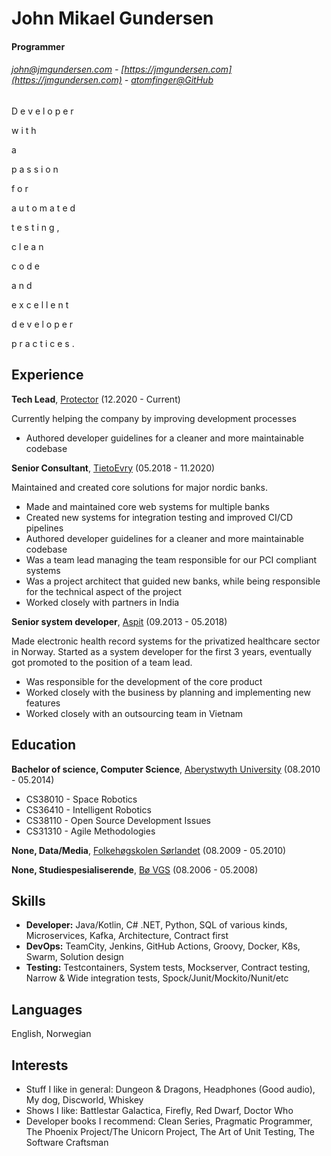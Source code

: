 # John Mikael Gundersen

#### Programmer

###### john@jmgundersen.com - [https://jmgundersen.com](https://jmgundersen.com) - [atomfinger@GitHub](https://github.com/atomfinger/)

D e v e l o p e r

w i t h

a

p a s s i o n

f o r

a u t o m a t e d

t e s t i n g ,

c l e a n

c o d e

a n d

e x c e l l e n t

d e v e l o p e r

p r a c t i c e s .

## Experience

**Tech Lead**, [Protector](https://protectorforsikring.no/) (12.2020 - Current)

Currently helping the company by improving development processes

- Authored developer guidelines for a cleaner and more maintainable codebase

**Senior Consultant**, [TietoEvry](https://www.tietoevry.com/) (05.2018 - 11.2020)

Maintained and created core solutions for major nordic banks.

- Made and maintained core web systems for multiple banks
- Created new systems for integration testing and improved CI/CD pipelines
- Authored developer guidelines for a cleaner and more maintainable codebase
- Was a team lead managing the team responsible for our PCI compliant systems
- Was a project architect that guided new banks, while being responsible for the technical aspect of the project
- Worked closely with partners in India

**Senior system developer**, [Aspit](https://www.aspit.no/) (09.2013 - 05.2018)

Made electronic health record systems for the privatized healthcare sector in Norway. Started as a system developer for
the first 3 years, eventually got promoted to the position of a team lead.

- Was responsible for the development of the core product
- Worked closely with the business by planning and implementing new features
- Worked closely with an outsourcing team in Vietnam

## Education

**Bachelor of science, Computer Science**, [Aberystwyth University](https://www.aber.ac.uk/en/) (08.2010 - 05.2014)

- CS38010 - Space Robotics
- CS36410 - Intelligent Robotics
- CS38110 - Open Source Development Issues
- CS31310 - Agile Methodologies

**None, Data/Media**, [Folkehøgskolen Sørlandet](https://www.fhssorlandet.no/) (08.2009 - 05.2010)

**None, Studiespesialiserende**, [Bø VGS](https://www.vtfk.no/skoler/bo-vgs/) (08.2006 - 05.2008)

## Skills

- **Developer:** Java/Kotlin, C# .NET, Python, SQL of various kinds, Microservices, Kafka, Architecture, Contract first
- **DevOps:** TeamCity, Jenkins, GitHub Actions, Groovy, Docker, K8s, Swarm, Solution design
- **Testing:** Testcontainers, System tests, Mockserver, Contract testing, Narrow & Wide integration tests,
  Spock/Junit/Mockito/Nunit/etc

## Languages

English, Norwegian

## Interests

- Stuff I like in general: Dungeon & Dragons, Headphones (Good audio), My dog, Discworld, Whiskey
- Shows I like: Battlestar Galactica, Firefly, Red Dwarf, Doctor Who
- Developer books I recommend: Clean Series, Pragmatic Programmer, The Phoenix Project/The Unicorn Project, The Art of
  Unit Testing, The Software Craftsman
